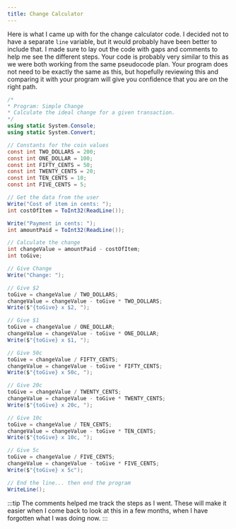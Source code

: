 ```yaml
---
title: Change Calculator
---
```


Here is what I came up with for the change calculator code. I decided not to have a separate `line` variable, but it would probably have been better to include that. I made sure to lay out the code with gaps and comments to help me see the different steps. Your code is probably very similar to this as we were both working from the same pseudocode plan. Your program does not need to be exactly the same as this, but hopefully reviewing this and comparing it with your program will give you confidence that you are on the right path.

```csharp
/*
* Program: Simple Change
* Calculate the ideal change for a given transaction.
*/
using static System.Console;
using static System.Convert;

// Constants for the coin values
const int TWO_DOLLARS = 200;
const int ONE_DOLLAR = 100;
const int FIFTY_CENTS = 50;
const int TWENTY_CENTS = 20;
const int TEN_CENTS = 10;
const int FIVE_CENTS = 5;

// Get the data from the user
Write("Cost of item in cents: ");
int costOfItem = ToInt32(ReadLine());

Write("Payment in cents: ");
int amountPaid = ToInt32(ReadLine());

// Calculate the change
int changeValue = amountPaid - costOfItem;
int toGive;

// Give Change
Write("Change: ");

// Give $2
toGive = changeValue / TWO_DOLLARS;
changeValue = changeValue - toGive * TWO_DOLLARS;
Write($"{toGive} x $2, ");

// Give $1
toGive = changeValue / ONE_DOLLAR;
changeValue = changeValue - toGive * ONE_DOLLAR;
Write($"{toGive} x $1, ");

// Give 50c
toGive = changeValue / FIFTY_CENTS;
changeValue = changeValue - toGive * FIFTY_CENTS;
Write($"{toGive} x 50c, ");

// Give 20c
toGive = changeValue / TWENTY_CENTS;
changeValue = changeValue - toGive * TWENTY_CENTS;
Write($"{toGive} x 20c, ");

// Give 10c
toGive = changeValue / TEN_CENTS;
changeValue = changeValue - toGive * TEN_CENTS;
Write($"{toGive} x 10c, ");

// Give 5c
toGive = changeValue / FIVE_CENTS;
changeValue = changeValue - toGive * FIVE_CENTS;
Write($"{toGive} x 5c");

// End the line... then end the program
WriteLine();
```

:::tip
The comments helped me track the steps as I went. These will make it easier when I come back to look at this in a few months, when I have forgotten what I was doing now.
:::
